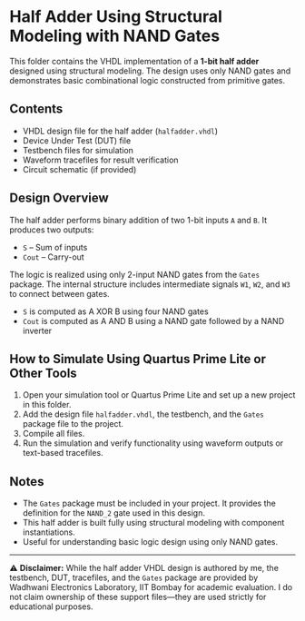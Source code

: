 # Half Adder Using Structural Modeling with NAND Gates

This folder contains the VHDL implementation of a **1-bit half adder** designed using structural modeling. The design uses only NAND gates and demonstrates basic combinational logic constructed from primitive gates.

## Contents

- VHDL design file for the half adder (`halfadder.vhdl`)  
- Device Under Test (DUT) file  
- Testbench files for simulation  
- Waveform tracefiles for result verification  
- Circuit schematic (if provided)  

## Design Overview

The half adder performs binary addition of two 1-bit inputs `A` and `B`. It produces two outputs:

- `S` – Sum of inputs  
- `Cout` – Carry-out  

The logic is realized using only 2-input NAND gates from the `Gates` package. The internal structure includes intermediate signals `W1`, `W2`, and `W3` to connect between gates.

- `S` is computed as A XOR B using four NAND gates  
- `Cout` is computed as A AND B using a NAND gate followed by a NAND inverter

## How to Simulate Using Quartus Prime Lite or Other Tools

1. Open your simulation tool or Quartus Prime Lite and set up a new project in this folder.  
2. Add the design file `halfadder.vhdl`, the testbench, and the `Gates` package file to the project.  
3. Compile all files.  
4. Run the simulation and verify functionality using waveform outputs or text-based tracefiles.

## Notes

- The `Gates` package must be included in your project. It provides the definition for the `NAND_2` gate used in this design.  
- This half adder is built fully using structural modeling with component instantiations.  
- Useful for understanding basic logic design using only NAND gates.

---

⚠️ **Disclaimer:** While the half adder VHDL design is authored by me, the testbench, DUT, tracefiles, and the `Gates` package are provided by Wadhwani Electronics Laboratory, IIT Bombay for academic evaluation. I do not claim ownership of these support files—they are used strictly for educational purposes.
